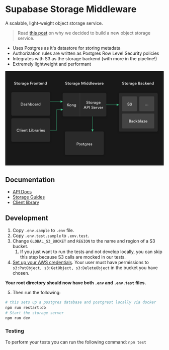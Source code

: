 # Supabase Storage Middleware

A scalable, light-weight object storage service.

> Read [this post](https://supabase.io/blog/2021/03/30/supabase-storage) on why we decided to build a new object storage service.

- Uses Postgres as it's datastore for storing metadata
- Authorization rules are written as Postgres Row Level Security policies
- Integrates with S3 as the storage backend (with more in the pipeline!)
- Extremely lightweight and performant

![Architecture](./static/architecture.png?raw=true 'Architecture')

## Documentation

- [API Docs](https://supabase.github.io/storage-api/#/)
- [Storage Guides](https://supabase.io/docs/guides/storage)
- [Client library](https://supabase.io/docs/reference/javascript/storage-createbucket)

## Development

1. Copy `.env.sample` to `.env` file.
2. Copy `.env.test.sample` to `.env.test`.
3. Change `GLOBAL_S3_BUCKET` and `REGION` to the name and region of a S3 bucket.
    1. If you just want to run the tests and not develop locally, you can skip this step because S3 calls are mocked in our tests.
4. [Set up your AWS credentials](https://docs.aws.amazon.com/cli/latest/userguide/cli-configure-files.html). Your user must have permissions to `s3:PutObject, s3:GetObject, s3:DeleteObject` in the bucket you have chosen.

**Your root directory should now have both `.env` and `.env.test` files.**

5. Then run the following:

```bash
# this sets up a postgres database and postgrest locally via docker
npm run restart:db
# Start the storage server
npm run dev
```

### Testing

To perform your tests you can run the following command: `npm test`

